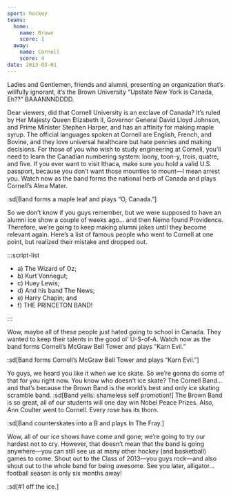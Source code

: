 ```yaml
---
sport: hockey
teams:
  home:
    name: Brown
    score: 1
  away:
    name: Cornell
    score: 4
date: 2013-03-01
---
```


Ladies and Gentlemen, friends and alumni, presenting an organization that’s willfully ignorant, it’s the Brown University “Upstate New York is Canada, Eh??” BAAANNNDDDD.

Dear viewers, did that Cornell University is an exclave of Canada? It’s ruled by Her Majesty Queen Elizabeth II, Governor General David Lloyd Johnson, and Prime Minister Stephen Harper, and has an affinity for making maple syrup. The official languages spoken at Cornell are English, French, and Bovine, and they love universal healthcare but hate pennies and making decisions. For those of you who wish to study engineering at Cornell, you’ll need to learn the Canadian numbering system: loony, toon-y, trois, quatre, and five. If you ever want to visit Ithaca, make sure you hold a valid U.S. passport, because you don’t want those mounties to mount—I mean arrest you. Watch now as the band forms the national herb of Canada and plays Cornell’s Alma Mater.

:sd[Band forms a maple leaf and plays “O, Canada.”]

So we don’t know if you guys remember, but we were supposed to have an alumni ice show a couple of weeks ago... and then Nemo found Providence. Therefore, we’re going to keep making alumni jokes until they become relevant again. Here’s a list of famous people who went to Cornell at one point, but realized their mistake and dropped out.

:::script-list

- a) The Wizard of Oz;
- b) Kurt Vonnegut;
- c) Huey Lewis;
- d) And his band The News;
- e) Harry Chapin; and
- f) THE PRINCETON BAND!

:::

Wow, maybe all of these people just hated going to school in Canada. They wanted to keep their talents in the good ol’ U-S-of-A. Watch now as the band forms Cornell’s McGraw Bell Tower and plays “Karn Evil.”

:sd[Band forms Cornell’s McGraw Bell Tower and plays “Karn Evil.”]

Yo guys, we heard you like it when we ice skate. So we’re gonna do some of that for you right now. You know who doesn’t ice skate? The Cornell Band... and that’s because the Brown Band is the world’s best and only ice skating scramble band. :sd[Band yells: shameless self promotion!] The Brown Band is so great, all of our students will one day win Nobel Peace Prizes. Also, Ann Coulter went to Cornell. Every rose has its thorn.

:sd[Band counterskates into a B and plays In The Fray.]

Wow, all of our ice shows have come and gone; we’re going to try our hardest not to cry. However, that doesn’t mean that the band is going anywhere—you can still see us at many other hockey (and basketball) games to come. Shout out to the Class of 2013—you guys rock—and also shout out to the whole band for being awesome. See you later, alligator... football season is only six months away!

:sd[#1 off the ice.]
